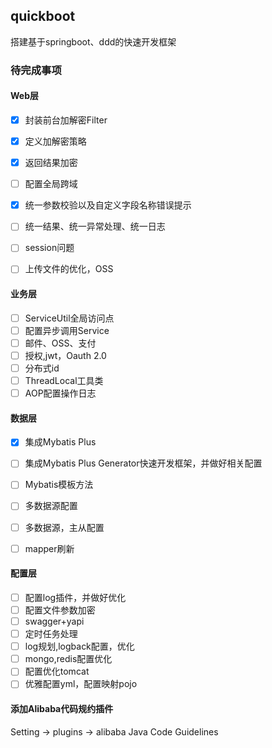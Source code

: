 ## quickboot
搭建基于springboot、ddd的快速开发框架

### 待完成事项

#### Web层

- [x] 封装前台加解密Filter
- [x] 定义加解密策略
- [x] 返回结果加密
- [ ] 配置全局跨域
- [x] 统一参数校验以及自定义字段名称错误提示 
- [ ] 统一结果、统一异常处理、统一日志
- [ ] session问题
- [ ] 上传文件的优化，OSS
  

#### 业务层


- [ ] ServiceUtil全局访问点
- [ ] 配置异步调用Service
- [ ] 邮件、OSS、支付
- [ ] 授权,jwt，Oauth 2.0
- [ ] 分布式id
- [ ] ThreadLocal工具类
- [ ] AOP配置操作日志

#### 数据层

- [x] 集成Mybatis Plus
- [ ] 集成Mybatis Plus Generator快速开发框架，并做好相关配置
- [ ] Mybatis模板方法
- [ ] 多数据源配置
- [ ] 多数据源，主从配置
- [ ] mapper刷新


#### 配置层

- [ ] 配置log插件，并做好优化
- [ ] 配置文件参数加密
- [ ] swagger+yapi
- [ ] 定时任务处理
- [ ] log规划,logback配置，优化
- [ ] mongo,redis配置优化
- [ ] 配置优化tomcat
- [ ] 优雅配置yml，配置映射pojo

#### 添加Alibaba代码规约插件
Setting -> plugins -> alibaba Java Code Guidelines
